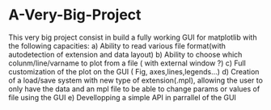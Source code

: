 # A-Very-Big-Project

This very big project consist in build a fully working GUI for matplotlib with the following capacities:
a) Ability to read various file format(with autodetection of extension and data layout)
b) Ability to choose which colunm/line/varname to plot from a file ( with external window ?)
c) Full customization of the plot on the GUI ( Fig, axes,lines,legends...)
d) Creation of a load/save system with new type of extension(.mpl), allowing the user to only have the data and an mpl file to be able to change params or values of file using the GUI
e) Devellopping a simple API in parrallel of the GUI
 
